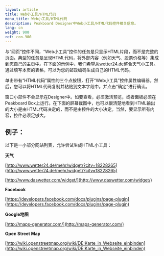 ```yaml
---
layout: article
title: Web小工具/HTML代码
menu_title: Web小工具/HTML代码
description: Peakboard Designer中Web小工具/HTML代码控件相关信息。
lang: cn
weight: 900
ref: con-900
---
```


与“网页”控件不同，“Web小工具”控件的任务是只显示HTML片段，而不是完整的页面。典型的任务是呈现HTML代码，将外部内容（例如天气、股票价格等）集成到您自己的主页中。在下面的示例中，我们希望从[wetter24.de](http://www.wetter24.de/)整合天气小工具。通过填写本页的表格，可以为您的邮政编码生成自己的HTML代码。

单击带有“HTML代码”属性的三个点按钮，打开“Web小工具”控件属性编辑器。然后，您可以将HTML代码复制并粘贴到文本字段中，并点击“确定”进行确认。

窗口小部件不会显示在Designer中。如要查看，必须激活预览，或者面板必须在Peakboard Box上运行。在下面的屏幕截图中，也可以很清楚地看到HTML输出的大小是由HTML代码决定的，而不是由控件的大小决定。当然，要显示所有内容，控件必须足够大。


## 例子：

以下是一小部分网站列表，允许尝试生成HTML小工具：

**天气**

[http://www.wetter24.de/mehr/widget/?city=18228265](http://www.wetter24.de/mehr/widget/?city=18228265)

[http://www.daswetter.com/widget/](http://www.daswetter.com/widget/)

**Facebook**

[https://developers.facebook.com/docs/plugins/page-plugin](https://developers.facebook.com/docs/plugins/page-plugin)

**Google地图**

[http://maps-generator.com/](http://maps-generator.com/)

**Open Street Map**

[http://wiki.openstreetmap.org/wiki/DE:Karte_in_Webseite_einbinden](http://wiki.openstreetmap.org/wiki/DE:Karte_in_Webseite_einbinden)
